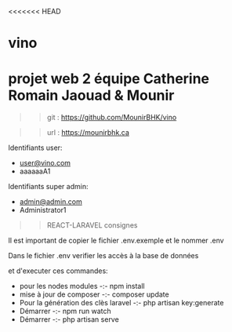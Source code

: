 <<<<<<< HEAD

# vino

# projet web 2 équipe Catherine Romain Jaouad &amp; Mounir
>> git : https://github.com/MounirBHK/vino

>> url : https://mounirbhk.ca

Identifiants user:

-   user@vino.com
-   aaaaaaA1

Identifiants super admin:

-   admin@admin.com
-   Administrator1

>> REACT-LARAVEL consignes

Il est important de copier le fichier .env.exemple et le nommer .env 

Dans le fichier .env verifier les accès à la base de données

et d'executer ces commandes:

- pour les nodes modules
-:- npm install
- mise à jour de composer
-:- composer update 
- Pour la génération des clès laravel
-:- php artisan key:generate
- Démarrer 
-:- npm run watch
- Démarrer 
-:- php artisan serve

